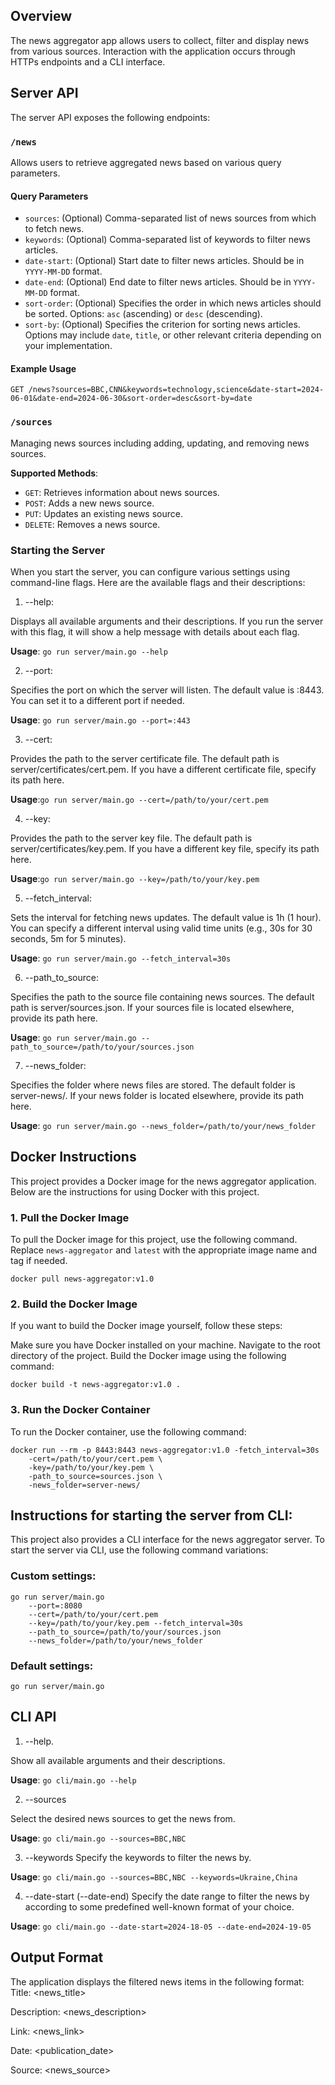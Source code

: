 ## Overview

The news aggregator app allows users to collect, filter and display news from various sources.
Interaction with the application occurs through HTTPs endpoints and a CLI interface.

## Server API

The server API exposes the following endpoints:

### `/news`

Allows users to retrieve aggregated news based on various query parameters.

#### Query Parameters

- `sources`: (Optional) Comma-separated list of news sources from which to fetch news.
- `keywords`: (Optional) Comma-separated list of keywords to filter news articles.
- `date-start`: (Optional) Start date to filter news articles. Should be in `YYYY-MM-DD` format.
- `date-end`: (Optional) End date to filter news articles. Should be in `YYYY-MM-DD` format.
- `sort-order`: (Optional) Specifies the order in which news articles should be sorted. Options: `asc` (ascending)
  or `desc` (descending).
- `sort-by`: (Optional) Specifies the criterion for sorting news articles. Options may include `date`, `title`, or other
  relevant criteria depending on your implementation.

#### Example Usage

```
GET /news?sources=BBC,CNN&keywords=technology,science&date-start=2024-06-01&date-end=2024-06-30&sort-order=desc&sort-by=date
```

### `/sources`

Managing news sources including adding, updating, and removing news sources.

**Supported Methods**:

- `GET`: Retrieves information about news sources.
- `POST`: Adds a new news source.
- `PUT`: Updates an existing news source.
- `DELETE`: Removes a news source.

### Starting the Server

When you start the server, you can configure various settings using command-line flags.
Here are the available flags and their descriptions:

1. --help:

Displays all available arguments and their descriptions.
If you run the server with this flag, it will show a help message with details about each flag.

**Usage**: `go run server/main.go --help`

2. --port:

Specifies the port on which the server will listen. The default value is :8443.
You can set it to a different port if needed.

**Usage**: `go run server/main.go --port=:443`

3. --cert:

Provides the path to the server certificate file. The default path is server/certificates/cert.pem.
If you have a different certificate file, specify its path here.

**Usage**:`go run server/main.go --cert=/path/to/your/cert.pem`

4. --key:

Provides the path to the server key file. The default path is server/certificates/key.pem.
If you have a different key file, specify its path here.

**Usage**:`go run server/main.go --key=/path/to/your/key.pem`

5. --fetch_interval:

Sets the interval for fetching news updates. The default value is 1h (1 hour).
You can specify a different interval using valid time units (e.g., 30s for 30 seconds, 5m for 5 minutes).

**Usage**: `go run server/main.go --fetch_interval=30s`

6. --path_to_source:

Specifies the path to the source file containing news sources.
The default path is server/sources.json.
If your sources file is located elsewhere, provide its path here.

**Usage**: `go run server/main.go --path_to_source=/path/to/your/sources.json`

7. --news_folder:

Specifies the folder where news files are stored. The default folder is server-news/.
If your news folder is located elsewhere, provide its path here.

**Usage**: `go run server/main.go --news_folder=/path/to/your/news_folder`

## Docker Instructions

This project provides a Docker image for the news aggregator application. Below are the instructions for using Docker
with this project.

### 1. Pull the Docker Image

To pull the Docker image for this project, use the following command. Replace `news-aggregator` and `latest` with the
appropriate image name and tag if needed.

```
docker pull news-aggregator:v1.0
````

### 2. Build the Docker Image

If you want to build the Docker image yourself, follow these steps:

Make sure you have Docker installed on your machine.
Navigate to the root directory of the project.
Build the Docker image using the following command:

```
docker build -t news-aggregator:v1.0 .
```

### 3. Run the Docker Container

To run the Docker container, use the following command:

```
docker run --rm -p 8443:8443 news-aggregator:v1.0 -fetch_interval=30s 
    -cert=/path/to/your/cert.pem \
    -key=/path/to/your/key.pem \
    -path_to_source=sources.json \
    -news_folder=server-news/
```

## Instructions for starting the server from CLI:
This project also provides a CLI interface for the news aggregator server.
To start the server via CLI, use the following command variations:

### Custom settings:

```
go run server/main.go 
    --port=:8080
    --cert=/path/to/your/cert.pem
    --key=/path/to/your/key.pem --fetch_interval=30s
    --path_to_source=/path/to/your/sources.json
    --news_folder=/path/to/your/news_folder
```

### Default settings:

```
go run server/main.go
```

## CLI API

1. --help.

Show all available arguments and their descriptions.

**Usage**: `go cli/main.go --help`

2. --sources

Select the desired news sources to get the news from.

**Usage**: `go cli/main.go --sources=BBC,NBC`

3. --keywords
   Specify the keywords to filter the news by.

**Usage**: `go cli/main.go --sources=BBC,NBC --keywords=Ukraine,China`

4. --date-start (--date-end)
   Specify the date range to filter the news by according
   to some predefined well-known format of your choice.

**Usage**: `go cli/main.go --date-start=2024-18-05 --date-end=2024-19-05`

## Output Format

The application displays the filtered news items in the following format:
Title: <news_title>

Description: <news_description>

Link: <news_link>

Date: <publication_date>

Source: <news_source>